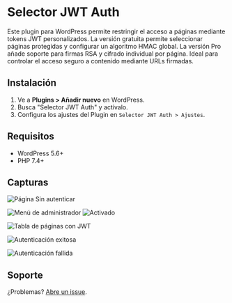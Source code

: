 # Selector JWT Auth
Este plugin para WordPress permite restringir el acceso a páginas mediante tokens JWT personalizados. La versión gratuita permite seleccionar páginas protegidas y configurar un algoritmo HMAC global. La versión Pro añade soporte para firmas RSA y cifrado individual por página. Ideal para controlar el acceso seguro a contenido mediante URLs firmadas.

## Instalación  
1. Ve a **Plugins > Añadir nuevo** en WordPress.
2. Busca "Selector JWT Auth" y actívalo.
3. Configura los ajustes del Plugin en `Selector JWT Auth > Ajustes`.

## Requisitos  
- WordPress 5.6+  
- PHP 7.4+  

<!-- ## Uso Básico  
```php
// Ejemplo de código corto (si aplica):  
[mi-plugin atributo="valor"]
``` -->

## Capturas  
![Página Sin autenticar](https://github.com/Chettyninho/JWT_Plugin/blob/documentation/images/mainPage.jpg)

![Menú de administrador](https://github.com/Chettyninho/JWT_Plugin/blob/documentation/images/optionPage.jpg)
![Activado](https://github.com/Chettyninho/JWT_Plugin/blob/documentation/images/optionActive.jpg)

![Tabla de páginas con JWT](https://github.com/Chettyninho/JWT_Plugin/blob/documentation/images/tablePlugin.jpg)

![Autenticación exitosa](https://github.com/Chettyninho/JWT_Plugin/blob/documentation/images/authPageTOKEN.jpg)

![Autenticación fallida](https://github.com/Chettyninho/JWT_Plugin/blob/documentation/images/authPageTOKEN_FAILED.jpg)

<!-- ## Documentación Completa  
📚 [Ver documentación detallada](https://tusitio.com/docs)  SE INCLUYE EN UNA CARPETA -->

## Soporte  
¿Problemas? [Abre un issue](https://github.com/Chettyninho/JWT_Plugin/issues).  

<!-- ## Contribuir  
PRs son bienvenidos. Sigue nuestras [guías](CONTRIBUTING.md).   -->
